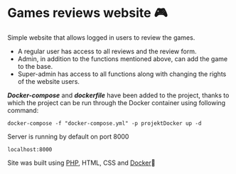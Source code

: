 # Games reviews website 🎮

Simple website that allows logged in users to review the games.
<ul><li>A regular user has access to all reviews and the review form.</li>
<li>Admin, in addition to the functions mentioned above, can add the game to the base.</li>
<li>Super-admin has access to all functions along with changing the rights of the website users.</li></ul>

***Docker-compose*** and ***dockerfile*** have been added to the project, thanks to which the project can be run through the Docker container using following command:

```
docker-compose -f "docker-compose.yml" -p projektDocker up -d
```

Server is running by default on port 8000

```
localhost:8000
```

Site was built using [PHP](https://www.php.net/), HTML, CSS and [Docker](https://www.docker.com/)🐋
